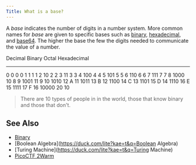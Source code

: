 ```yaml
---
Title: What is a base?
---
```


A *base* indicates the number of digits in a number system. More common
names for *base* are given to specific bases such as
[binary](https://duck.com/lite?kae=t&q=binary),
[hexadecimal](https://duck.com/lite?kae=t&q=hexadecimal), and
[base64](https://duck.com/lite?kae=t&q=base64). The higher the base the
few the digits needed to communicate the value of a number.

 Decimal    Binary     Octal    Hexadecimal
--------- ----------  -------  -------------
   0         0         0          0
   1         1         1          1
   2        10         2          2
   3        11         3          3
   4       100         4          4 
   5       101         5          5
   6       110         6          6
   7       111         7          7
   8      1000        10          8 
   9      1001        11          9
  10      1010        12          A
  11      1011        13          B
  12      1100        14          C
  13      1101        15          D 
  14      1110        16          E 
  15      1111        17          F 
  16      10000       20         10 

> There are 10 types of people in in the world, those that know binary
and those that don't.

## See Also

* [Binary](https://duck.com/lite?kae=t&q=Binary)
* [Boolean Algebra](https://duck.com/lite?kae=t&q=Boolean Algebra)
* [Turing Machine](https://duck.com/lite?kae=t&q=Turing Machine)
* [PicoCTF 2Warm](/boost/picoctf/2warm/)
